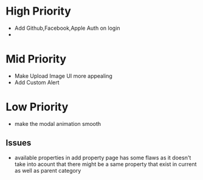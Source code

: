 # High Priority

- Add Github,Facebook,Apple Auth on login
-

# Mid Priority

- Make Upload Image UI more appealing
- Add Custom Alert

# Low Priority

- make the modal animation smooth

## Issues

- available properties in add property page has some flaws as it doesn't take into acount that there might be a same property that exist in current as well as parent category
